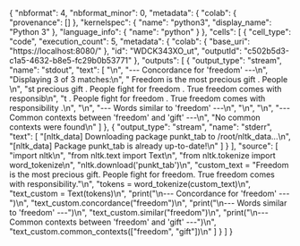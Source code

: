 {
  "nbformat": 4,
  "nbformat_minor": 0,
  "metadata": {
    "colab": {
      "provenance": []
    },
    "kernelspec": {
      "name": "python3",
      "display_name": "Python 3"
    },
    "language_info": {
      "name": "python"
    }
  },
  "cells": [
    {
      "cell_type": "code",
      "execution_count": 5,
      "metadata": {
        "colab": {
          "base_uri": "https://localhost:8080/"
        },
        "id": "WDCK343XO_ut",
        "outputId": "c502b5d3-c1a5-4632-b8e5-fc29b0b53771"
      },
      "outputs": [
        {
          "output_type": "stream",
          "name": "stdout",
          "text": [
            "\n",
            "--- Concordance for 'freedom' ---\n",
            "Displaying 3 of 3 matches:\n",
            "                                    Freedom is the most precious gift . People \n",
            "st precious gift . People fight for freedom . True freedom comes with responsib\n",
            "t . People fight for freedom . True freedom comes with responsibility .\n",
            "\n",
            "--- Words similar to 'freedom' ---\n",
            "\n",
            "\n",
            "--- Common contexts between 'freedom' and 'gift' ---\n",
            "No common contexts were found\n"
          ]
        },
        {
          "output_type": "stream",
          "name": "stderr",
          "text": [
            "[nltk_data] Downloading package punkt_tab to /root/nltk_data...\n",
            "[nltk_data]   Package punkt_tab is already up-to-date!\n"
          ]
        }
      ],
      "source": [
        "import nltk\n",
        "from nltk.text import Text\n",
        "from nltk.tokenize import word_tokenize\n",
        "nltk.download('punkt_tab')\n",
        "custom_text = \"Freedom is the most precious gift. People fight for freedom. True freedom comes with responsibility.\"\n",
        "tokens = word_tokenize(custom_text)\n",
        "text_custom = Text(tokens)\n",
        "print(\"\\n--- Concordance for 'freedom' ---\")\n",
        "text_custom.concordance(\"freedom\")\n",
        "print(\"\\n--- Words similar to 'freedom' ---\")\n",
        "text_custom.similar(\"freedom\")\n",
        "print(\"\\n--- Common contexts between 'freedom' and 'gift' ---\")\n",
        "text_custom.common_contexts([\"freedom\", \"gift\"])\n"
      ]
    }
  ]
}
